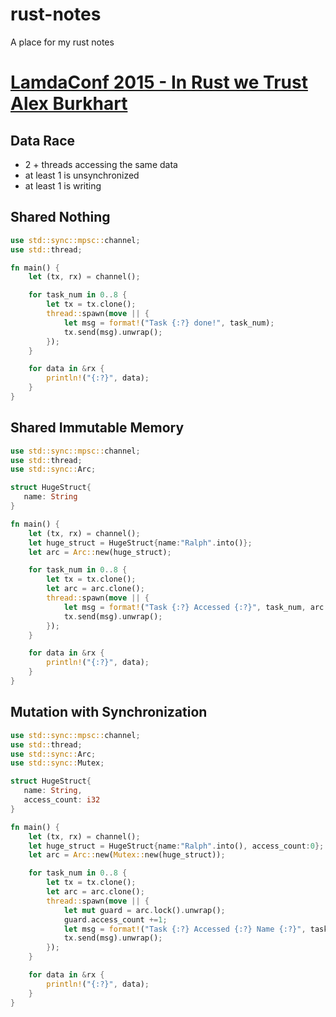# rust-notes
A place for my rust notes

# [LamdaConf 2015 - In Rust we Trust Alex Burkhart](https://www.youtube.com/watch?v=-dxqbhLIgdM)

## Data Race
- 2 + threads accessing the same data
- at least 1 is unsynchronized
- at least 1 is writing

## Shared Nothing

```Rust
use std::sync::mpsc::channel;
use std::thread;

fn main() {
    let (tx, rx) = channel();

    for task_num in 0..8 {
        let tx = tx.clone();
        thread::spawn(move || {
            let msg = format!("Task {:?} done!", task_num);
            tx.send(msg).unwrap();
        });
    }

    for data in &rx {
        println!("{:?}", data);
    }
}
```

## Shared Immutable Memory

```Rust
use std::sync::mpsc::channel;
use std::thread;
use std::sync::Arc;

struct HugeStruct{
   name: String
}

fn main() {
    let (tx, rx) = channel();
    let huge_struct = HugeStruct{name:"Ralph".into()};
    let arc = Arc::new(huge_struct);

    for task_num in 0..8 {
        let tx = tx.clone();
        let arc = arc.clone();
        thread::spawn(move || {
            let msg = format!("Task {:?} Accessed {:?}", task_num, arc.name);
            tx.send(msg).unwrap();
        });
    }

    for data in &rx {
        println!("{:?}", data);
    }
}
```

## Mutation with Synchronization
```Rust
use std::sync::mpsc::channel;
use std::thread;
use std::sync::Arc;
use std::sync::Mutex;

struct HugeStruct{
   name: String,
   access_count: i32
}

fn main() {
    let (tx, rx) = channel();
    let huge_struct = HugeStruct{name:"Ralph".into(), access_count:0};
    let arc = Arc::new(Mutex::new(huge_struct));

    for task_num in 0..8 {
        let tx = tx.clone();
        let arc = arc.clone();
        thread::spawn(move || {
            let mut guard = arc.lock().unwrap();
            guard.access_count +=1;
            let msg = format!("Task {:?} Accessed {:?} Name {:?}", task_num, guard.access_count, guard.name);
            tx.send(msg).unwrap();
        });
    }

    for data in &rx {
        println!("{:?}", data);
    }
}
```
